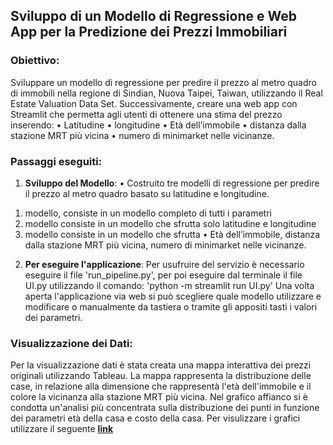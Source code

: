 ## **Sviluppo di un Modello di Regressione e Web App per la Predizione dei Prezzi Immobiliari**
### **Obiettivo**:
Sviluppare un modello di regressione per predire il prezzo al metro quadro di immobili nella regione di Sindian, Nuova Taipei, Taiwan, utilizzando il Real Estate Valuation Data Set. Successivamente, creare una web app con Streamlit che permetta agli utenti di ottenere una stima del prezzo inserendo:
• Latitudine 
• longitudine
• Età dell’immobile 
• distanza dalla stazione MRT più vicina 
• numero di minimarket nelle vicinanze.

### Passaggi eseguiti:
1. **Sviluppo del Modello**:
• Costruito tre modelli di regressione per predire il prezzo al metro quadro basato su latitudine e longitudine.
  1) modello,
         consiste in un modello completo di tutti i parametri
  2) modello
         consiste in un modello che sfrutta solo latitudine e longitudine
  3) modello
         consiste in un modello che sfrutta • Età dell’immobile, distanza dalla stazione MRT più vicina, numero di minimarket nelle vicinanze.

2. **Per eseguire l'applicazione**:
   Per usufruire del servizio è necessario eseguire il file 'run_pipeline.py', per poi eseguire dal terminale il file UI.py utilizzando il comando: 'python -m streamlit run UI.py'
   Una volta aperta l'applicazione via web si può scegliere quale modello utilizzare e modificare o manualmente da tastiera o tramite gli appositi tasti i valori dei parametri. 


### **Visualizzazione dei Dati**:
Per la visualizzazione dati è stata creata una mappa interattiva dei prezzi originali utilizzando Tableau.
La mappa rappresenta la distribuzione delle case, in relazione alla dimensione che rappresentà l'età dell'immobile e il colore la vicinanza alla stazione MRT più vicina. Nel grafico affianco si è condotta un'analisi più concentrata sulla distribuzione dei punti in funzione dei parametri età della casa e costo della casa.
Per visulizzare i grafici utilizzare il seguente 
**[link](https://public.tableau.com/shared/7BKQJHYQ5?:display_count=n&:origin=viz_share_link)**
